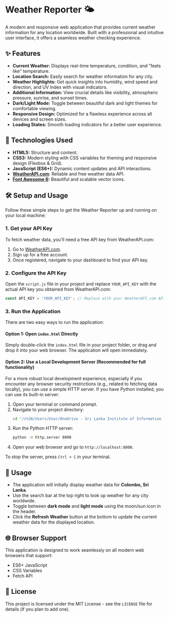 # Weather Reporter 🌤️

A modern and responsive web application that provides current weather information for any location worldwide. Built with a professional and intuitive user interface, it offers a seamless weather checking experience.

## ✨ Features

-   **Current Weather:** Displays real-time temperature, condition, and "feels like" temperature.
-   **Location Search:** Easily search for weather information for any city.
-   **Weather Highlights:** Get quick insights into humidity, wind speed and direction, and UV Index with visual indicators.
-   **Additional Information:** View crucial details like visibility, atmospheric pressure, sunrise, and sunset times.
-   **Dark/Light Mode:** Toggle between beautiful dark and light themes for comfortable viewing.
-   **Responsive Design:** Optimized for a flawless experience across all devices and screen sizes.
-   **Loading States:** Smooth loading indicators for a better user experience.

## 🚀 Technologies Used

-   **HTML5:** Structure and content.
-   **CSS3:** Modern styling with CSS variables for theming and responsive design (Flexbox & Grid).
-   **JavaScript (ES6+):** Dynamic content updates and API interactions.
-   **[WeatherAPI.com](https://www.weatherapi.com/)**: Reliable and free weather data API.
-   **[Font Awesome 6](https://fontawesome.com/):** Beautiful and scalable vector icons.

## 🛠️ Setup and Usage

Follow these simple steps to get the Weather Reporter up and running on your local machine:

### 1. Get your API Key

To fetch weather data, you'll need a free API key from WeatherAPI.com:

1.  Go to [WeatherAPI.com](https://www.weatherapi.com/).
2.  Sign up for a free account.
3.  Once registered, navigate to your dashboard to find your API key.

### 2. Configure the API Key

Open the `script.js` file in your project and replace `YOUR_API_KEY` with the actual API key you obtained from WeatherAPI.com:

```javascript
const API_KEY = 'YOUR_API_KEY'; // Replace with your WeatherAPI.com API key
```

### 3. Run the Application

There are two easy ways to run the application:

#### Option 1: Open `index.html` Directly

Simply double-click the `index.html` file in your project folder, or drag and drop it into your web browser. The application will open immediately.

#### Option 2: Use a Local Development Server (Recommended for full functionality)

For a more robust local development experience, especially if you encounter any browser security restrictions (e.g., related to fetching data locally), you can use a simple HTTP server. If you have Python installed, you can use its built-in server:

1.  Open your terminal or command prompt.
2.  Navigate to your project directory:
    ```bash
    cd "/c%3A/Users/User/OneDrive - Sri Lanka Institute of Information Technology/Desktop/Weather Application Use API"
    ```
3.  Run the Python HTTP server:
    ```bash
    python -m http.server 8000
    ```
4.  Open your web browser and go to `http://localhost:8000`.

To stop the server, press `Ctrl + C` in your terminal.

## 📝 Usage

-   The application will initially display weather data for **Colombo, Sri Lanka**.
-   Use the search bar at the top right to look up weather for any city worldwide.
-   Toggle between **dark mode** and **light mode** using the moon/sun icon in the header.
-   Click the **Refresh Weather** button at the bottom to update the current weather data for the displayed location.

## 🌐 Browser Support

This application is designed to work seamlessly on all modern web browsers that support:

-   ES6+ JavaScript
-   CSS Variables
-   Fetch API

## 📄 License

This project is licensed under the MIT License - see the `LICENSE` file for details (if you plan to add one). 